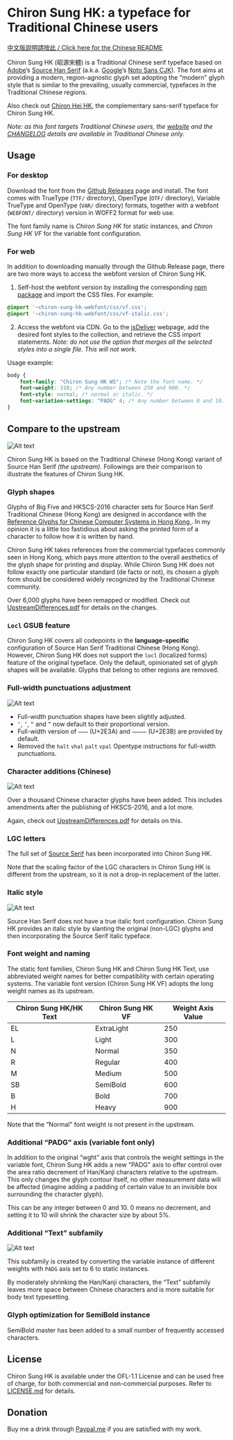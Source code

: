 Chiron Sung HK: a typeface for Traditional Chinese users
=======================

[中文版説明請按此 / Click here for the Chinese README](README.md)

Chiron Sung HK (昭源宋體) is a Traditional Chinese serif typeface based on [Adobe](https://adobe.com/)’s [Source Han Serif](https://github.com/adobe-fonts/source-han-serif) (a.k.a. [Google](https://www.google.com)’s [Noto Sans CJK](https://github.com/googlefonts/noto-cjk/)). The font aims at providing a modern, region-agnostic glyph set adopting the “modern” glyph style that is similar to the prevailing, usually commercial, typefaces in the Traditional Chinese regions.

Also check out [Chiron Hei HK](https://github.com/chiron-fonts/chiron-hei-hk/), the complementary sans-serif typeface for Chiron Sung HK.

*Note: as this font targets Traditional Chinese users, the [website](https://chiron-fonts.github.io/) and the [CHANGELOG](CHANGELOG.md) details are available in Traditional Chinese only.* 

## Usage

### For desktop

Download the font from the [Github Releases](https://github.com/chiron-fonts/chiron-sung-hk/releases/latest) page and install. The font comes with TrueType (`TTF/` directory), OpenType (`OTF/` directory), Variable TrueType and OpenType (`VAR/` directory) formats, together with a webfont (`WEBFONT/` directory) version in WOFF2 format for web use.

The font family name is *Chiron Sung HK* for static instances, and *Chiron Sung HK VF* for the variable font configuration.

### For web

In addition to downloading manually through the Github Release page, there are two more ways to access the webfont version of Chiron Sung HK.

1. Self-host the webfont version by installing the corresponding [npm package](https://www.npmjs.com/package/chiron-sung-hk-webfont) and import the CSS files. For example: 

```css
@import '~chiron-sung-hk-webfont/css/vf.css';
@import '~chiron-sung-hk-webfont/css/vf-italic.css';
```

2. Access the webfont via CDN. Go to the [jsDeliver](https://www.jsdelivr.com/package/npm/chiron-sung-hk-webfont?path=css) webpage, add the desired font styles to the collection, and retrieve the CSS import statements. *Note: do not use the option that merges all the selected styles into a single file. This will not work.* 

Usage example:

```css
body {
    font-family: "Chiron Sung HK WS"; /* Note the font name. */
    font-weight: 310; /* Any number between 250 and 900. */
    font-style: normal; /* normal or italic. */
    font-variation-settings: "PADG" 4; /* Any number between 0 and 10. */
}
```

## Compare to the upstream 

![Alt text](images/diff-glyphs.png)

Chiron Sung HK is based on the Traditional Chinese (Hong Kong) variant of Source Han Serif *(the upstream)*. Followings are their comparison to illustrate the features of Chiron Sung HK.

### Glyph shapes

Glyphs of Big Five and HKSCS-2016 character sets for Source Han Serif Traditional Chinese (Hong Kong) are designed in accordance with the [Reference Glyphs for Chinese Computer Systems in Hong Kong
](https://www.ccli.gov.hk/en/download/reference_glyphs.html). In my opinion it is a little too fastidious about asking the printed form of a character to follow how it is written by hand.

Chiron Sung HK takes references from the commercial typefaces commonly seen in Hong Kong, which pays more attention to the overall aesthetics of the glyph shape for printing and display. While Chiron Sung HK does not follow exactly one particular standard (de facto or not), its chosen a glyph form should be considered widely recognized by the Traditional Chinese community.

Over 6,000 glyphs have been remapped or modified. Check out [UpstreamDifferences.pdf](resources/UpstreamDifferences.pdf) for details on the changes.

### `Locl` GSUB feature

Chiron Sung HK covers all codepoints in the **language-specific** configuration of Source Han Serif Traditional Chinese (Hong Kong). However, Chiron Sung HK does not support the `locl` (localized forms) feature of the original typeface. Only the default, opinionated set of glyph shapes will be available. Glyphs that belong to other regions are removed.

### Full-width punctuations adjustment

![Alt text](images/diff-punc.png)

* Full-width punctuation shapes have been slightly adjusted.
* `‘`, `’`, `“` and `”` now default to their proportional version.      
* Full-width version of `⸺` (U+2E3A) and `⸻` (U+2E3B) are provided by default.
* Removed the `halt` `vhal` `palt` `vpal` Opentype instructions for full-width punctuations. 

### Character additions (Chinese)

![Alt text](images/diff-additions.png)

Over a thousand Chinese character glyphs have been added. This includes amendments after the publishing of HKSCS-2016, and a lot more.

Again, check out [UpstreamDifferences.pdf](resources/UpstreamDifferences.pdf) for details on this.

### LGC letters

The full set of [Source Serif](https://github.com/adobe-fonts/source-serif) has been incorporated into Chiron Sung HK.

Note that the scaling factor of the LGC characters in Chiron Sung HK is different from the upstream, so it is not a drop-in replacement of the latter. 

### Italic style

![Alt text](images/diff-italics.png)

Source Han Serif does not have a true italic font configuration. Chiron Sung HK provides an italic style by slanting the original (non-LGC) glyphs and then incorporating the Source Serif italic typeface. 

### Font weight and naming

The static font families, Chiron Sung HK and Chiron Sung HK Text, use abbreviated weight names for better compatibility with certain operating systems. The variable font version (Chiron Sung HK VF) adopts the long weight names as its upstream.

| Chiron Sung HK/HK Text | Chiron Sung HK VF | Weight Axis Value |
|------------------------|-------------------|-------------------|
| EL                     | ExtraLight        | 250               |
| L                      | Light             | 300               |
| N                      | Normal            | 350               |
| R                      | Regular           | 400               |
| M                      | Medium            | 500               |
| SB                     | SemiBold          | 600               |
| B                      | Bold              | 700               |
| H                      | Heavy             | 900               |

Note that the “Normal” font weight is not present in the upstream.

### Additional “PADG” axis (variable font only)

In addition to the original “wght” axis that controls the weight settings in the variable font, Chiron Sung HK adds a new "PADG" axis to offer control over the area ratio decrement of Han/Kanji characters relative to the upstream. This only changes the glyph contour itself, no other measurement data will be affected (imagine adding a padding of certain value to an invisible box surrounding the character glyph).

This can be any integer between 0 and 10. 0 means no decrement, and setting it to 10 will shrink the character size by about 5%. 

### Additional “Text” subfamily

![Alt text](images/diff-text.png)

This subfamily is created by converting the variable instance of different weights with `PADG` axis set to 6 to static instances.

By moderately shrinking the Han/Kanji characters, the “Text” subfamily leaves more space between Chinese characters and is more suitable for body text typesetting.

### Glyph optimization for SemiBold instance

SemiBold master has been added to a small number of frequently accessed characters.

## License

Chiron Sung HK is available under the OFL-1.1 License and can be used free of charge, for both commercial and non-commercial purposes. Refer to  [LICENSE.md](LICENSE.md) for details.

## Donation

Buy me a drink through [Paypal.me](https://www.paypal.com/paypalme/tamcyhk) if you are satisfied with my work.